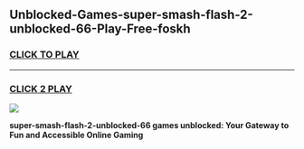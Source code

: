 
## Unblocked-Games-super-smash-flash-2-unblocked-66-Play-Free-foskh
<h3>
<a href="https://premium76.site?title=super-smash-flash-2-unblocked-66&ref=12A">CLICK TO PLAY</a></h3>
<hr>

<h3>
<a href="https://premium76.site?title=super-smash-flash-2-unblocked-66&ref=12A">CLICK 2 PLAY</a>
  
</h3>

<a href="https://premium76.site?title=super-smash-flash-2-unblocked-66&ref=12A"><img src="https://clearcache.store/games.png"></a>


**super-smash-flash-2-unblocked-66 games unblocked: Your Gateway to Fun and Accessible Online Gaming**
